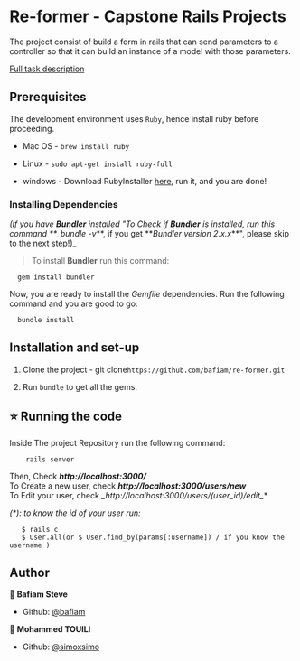# Re-former - Capstone Rails Projects

The project consist of build a form in rails that can send parameters to a controller so that it can build an instance of a model with those parameters.

[Full task description](https://www.theodinproject.com/courses/ruby-on-rails/lessons/forms)

## Prerequisites

The development environment uses `Ruby`, hence install ruby before proceeding.

- Mac OS - `brew install ruby`

- Linux - `sudo apt-get install ruby-full`

- windows - Download RubyInstaller [here](https://rubyinstaller.org/), run it, and you are done!

### Installing Dependencies

_(If you have **Bundler** installed "To Check if **Bundler** is installed, run this command \*\*\_bundle -v_**, if you get **_Bundler version 2.x.x_\*\*", please skip to the next step!)\_

> To install **Bundler** run this command:

```
  gem install bundler
```

Now, you are ready to install the _Gemfile_ dependencies. Run the following command and you are good to go:

```
  bundle install
```

## Installation and set-up

1. Clone the project - git clone`https://github.com/bafiam/re-former.git`

2. Run `bundle` to get all the gems.

## ⭐️ Running the code

Inside The project Repository run the following command:

```
    rails server
```

Then, Check **_http://localhost:3000/_**  
To Create a new user, check **_http://localhost:3000/users/new_**  
To Edit your user, check **_http://localhost:3000/users/(user_id*)/edit_**  
  
_(*): to know the id of your user run:_  
```
   $ rails c
   $ User.all(or $ User.find_by(params[:username]) / if you know the username )
```

## Author

👤 **Bafiam Steve**

- Github: [@bafiam](https://github.com/bafiam)

👤 **Mohammed TOUILI**

- Github: [@simoxsimo](https://github.com/simoxsimo)
